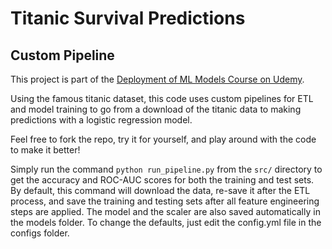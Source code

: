 # Titanic Survival Predictions
## Custom Pipeline

This project is part of the [Deployment of ML Models Course on Udemy](https://www.udemy.com/course/deployment-of-machine-learning-models/).  

Using the famous titanic dataset, this code uses custom pipelines for ETL and model training to go from a download of the titanic data to making predictions with a logistic regression model.

Feel free to fork the repo, try it for yourself, and play around with the code to make it better!  

Simply run the command ```python run_pipeline.py``` from the ```src/``` directory to get the accuracy and ROC-AUC scores for both the training and test sets.  By default, this command will download the data, re-save it after the ETL process, and save the training and testing sets after all feature engineering steps are applied.  The model and the scaler are also saved automatically in the models folder.  To change the defaults, just edit the config.yml file in the configs folder.
